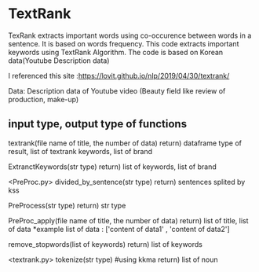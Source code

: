 # TextRank
TexRank extracts important words using co-occurence between words in a sentence. It is based on words frequency.
This code extracts important keywords using TextRank Algorithm. The code is based on Korean data(Youtube Description data)

I referenced this site :https://lovit.github.io/nlp/2019/04/30/textrank/

Data: Description data of Youtube video (Beauty field like review of production, make-up)

<h2>input type, output type of functions </h2>
<main.py>
textrank(file name of title, the number of data)
return) dataframe type of result, list of textrank keywords, list of brand

ExtranctKeywords(str type)
return) list of keywords, list of brand

<PreProc.py>
divided_by_sentence(str type)
return) sentences splited by kss

PreProcess(str type)
return) str type

PreProc_apply(file name of title, the number of data)
return) list of title, list of data
*example list of data : ['content of data1' , 'content of data2']

remove_stopwords(list of keywords)
return) list of keywords

<textrank.py>
tokenize(str type) #using kkma
return) list of noun
